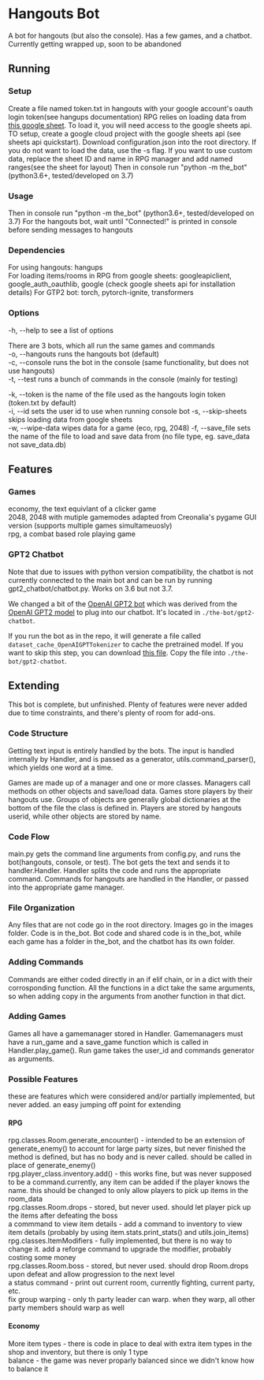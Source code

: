 # Hangouts Bot

A bot for hangouts (but also the console). Has a few games, and a chatbot. Currently getting wrapped up, soon to be abandoned

## Running

### Setup

Create a file named token.txt in hangouts with your google account's oauth login token(see hangups documentation)
RPG relies on loading data from [this google sheet](https://docs.google.com/spreadsheets/d/1H9m57A7vcSvGnEIrAKAHjg-GmvKw1GqQqQdAMeuN5do/).
To load it, you will need access to the google sheets api. TO setup, create a google cloud project with the google sheets api (see sheets api quickstart).
Download configuration.json into the root directory. If you do not want to load the data, use the -s flag.
If you want to use custom data, replace the sheet ID and name in RPG manager and add named ranges(see the sheet for layout)
Then in console run "python -m the_bot" (python3.6+, tested/developed on 3.7)

### Usage

Then in console run "python -m the_bot" (python3.6+, tested/developed on 3.7)
For the hangouts bot, wait until "Connected!" is printed in console before sending messages to hangouts

### Dependencies

For using hangouts: hangups  
For loading items/rooms in RPG from google sheets: googleapiclient, google_auth_oauthlib, google (check google sheets api for installation details)
For GTP2 bot: torch, pytorch-ignite, transformers

### Options

-h, --help to see a list of options

There are 3 bots, which all run the same games and commands  
-o, --hangouts runs the hangouts bot (default)  
-c, --console runs the bot in the console (same functionality, but does not use hangouts)  
-t, --test runs a bunch of commands in the console (mainly for testing)  

-k, --token is the name of the file used as the hangouts login token (token.txt by default)  
-i, --id sets the user id to use when running console bot
-s, --skip-sheets skips loading data from google sheets  
-w, --wipe-data wipes data for a game (eco, rpg, 2048)
-f, --save_file sets the name of the file to load and save data from (no file type, eg. save_data not save_data.db)  

## Features

### Games

economy, the text equivlant of a clicker game  
2048, 2048 with mutiple gamemodes adapted from Creonalia's pygame GUI version (supports multiple games simultameuosly)  
rpg, a combat based role playing game  

### GPT2 Chatbot

Note that due to issues with python version compatibility, the chatbot is not currently connected to the main bot and can be run by running gpt2_chatbot/chatbot.py. Works on 3.6 but not 3.7.

We changed a bit of the [OpenAI GPT2 bot](https://github.com/huggingface/pytorch-openai-transformer-lm) which was derived from the [OpenAI GPT2 model](https://openai.com/blog/better-language-models/) to plug into our chatbot. It's located in `./the-bot/gpt2-chatbot`.

If you run the bot as in the repo, it will generate a file called `dataset_cache_OpenAIGPTTokenizer` to cache the pretrained model. If you want to skip this step, you can download [this file](https://drive.google.com/file/d/1665mjdwVi2vn8lpLET4M_fnh-cyAftHw/view?usp=sharing.). Copy the file into `./the-bot/gpt2-chatbot`.

## Extending

This bot is complete, but unfinished. Plenty of features were never added due to time constraints, and there's plenty of room for add-ons.

### Code Structure

Getting text input is entirely handled by the bots. The input is handled internally by Handler, and is passed as a generator, utils.command_parser(), which yields one word at a time.

Games are made up of a manager and one or more classes. Managers call methods on other objects and save/load data. Games store players by their hangouts use. Groups of objects are generally global dictionaries at the bottom of the file the class is defined in. Players are stored by hangouts userid, while other objects are stored by name.

### Code Flow

main.py gets the command line arguments from config.py, and runs the bot(hangouts, console, or test). The bot gets the text and sends it to handler.Handler. Handler splits the code and runs the appropriate command. Commands for hangouts are handled in the Handler, or passed into the appropriate game manager.

### File Organization

Any files that are not code go in the root directory. Images go in the images folder. Code is in the_bot. Bot code and shared code is in the_bot, while each game has a folder in the_bot, and the chatbot has its own folder.


### Adding Commands

Commands are either coded directly in an if elif chain, or in a dict with their corrosponding function. All the functions in a dict take the same arguments, so when adding copy in the arguments from another function in that dict.

### Adding Games

Games all have a gamemanager stored in Handler. Gamemanagers must have a run_game and a save_game function which is called in Handler.play_game(). Run game takes the user_id and commands generator as arguments.

### Possible Features

these are features which were considered and/or partially implemented, but never added. an easy jumping off point for extending

#### RPG

rpg.classes.Room.generate_encounter() - intended to be an extension of generate_enemy() to account for large party sizes, but never finished
the method is defined, but has no body and is never called. should be called in place of generate_enemy()  
rpg.player_class.inventory.add() - this works fine, but was never supposed to be a command.currently, any item can be added if the player knows the name. this should be changed to only allow players to pick up items in the room_data  
rpg.classes.Room.drops - stored, but never used. should let player pick up the items after defeating the boss  
a commmand to view item details - add a command to inventory to view item details (probably by using item.stats.print_stats() and utils.join_items)  
rpg.classes.ItemModifiers - fully implemented, but there is no way to change it. add a reforge command to upgrade the modifier, probably costing some money  
rpg.classes.Room.boss - stored, but never used. should drop Room.drops upon defeat and allow progression to the next level  
a status command - print out current room, currently fighting, current party, etc.  
fix group warping - only th party leader can warp. when they warp, all other party members should warp as well  

#### Economy

More item types - there is code in place to deal with extra item types in the shop and inventory, but there is only 1 type  
balance - the game was never proparly balanced since we didn't know how to balance it  
